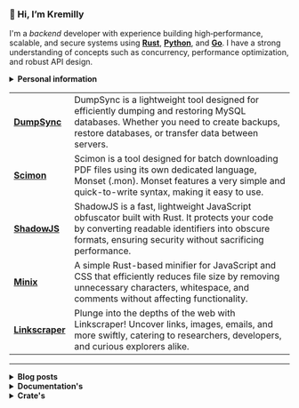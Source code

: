 ### 👋 Hi, I’m Kremilly

I'm a *backend* developer with experience building high‑performance, scalable, and secure systems using [**Rust**](https://rust-lang.org/), [**Python**](https://python.org), and [**Go**](https://go.dev). I have a strong understanding of concepts such as concurrency, performance optimization, and robust API design.

<details>
  <summary>
    <b>Personal information</b>
  </summary>
  
  <p></p>
  
  <table>
    <tr>
      <td>🎉 Age</td>
      <td>27 years old (April 1, 1998)</td>
    </tr>
    <tr>
      <td>♿ Disability</td>
      <td><a href="https://en.wikipedia.org/wiki/Cerebral_palsy">Cerebral Palsy</a> & <a href="https://en.wikipedia.org/wiki/Muscular_dystrophy">Muscular Dystrophy</a></td>
    </tr>
    <tr>
      <td>🧑‍💼 Work</td>
      <td><a href="https://github.com/Gausix">@Gausix</a></td>
    </tr>
    <tr>
      <td>🌎 Location</td>
      <td><img src="https://flagicons.lipis.dev/flags/4x3/br.svg" width="16" /> <a href="https://en.wikipedia.org/wiki/Brazil">Brazil</a></td>
    </tr>
    <tr>
      <td>🌱 Learning</td>
      <td><a href="https://en.wikipedia.org/wiki/Computer_science">Computer Science</a></td>
    </tr>
    <tr>
      <td>⏳Hiperfocuses</td>
      <td><a href="https://en.wikipedia.org/wiki/Astronomy">Astronomy</a>, <a href="https://en.wikipedia.org/wiki/Philosophy">Philosophy</a> & <a href="https://en.wikipedia.org/wiki/Psychology">Psychology</a></td>
    </tr>
    <tr>
      <td>🏫 Education</td>
      <td><a href="https://en.wikipedia.org/wiki/Systems_analysis">Systems Analysis</a> at <a href="http://www.unip.br">UNIP</a></td>
    </tr>
    <tr>
      <td>💡 Languages</td>
      <td><img src="https://cdn.jsdelivr.net/gh/devicons/devicon@latest/icons/python/python-original.svg" width="16" /><a href="https://python.org"> Python</a>, <img src="https://cdn.jsdelivr.net/gh/devicons/devicon@latest/icons/go/go-original.svg" width="16" /><a href="https://go.dev"> Go</a> & <img src="https://cdn.jsdelivr.net/gh/devicons/devicon@latest/icons/rust/rust-original.svg" width="16" /><a href="https://rust-lang.com"> Rust</a></td>
    </tr>
    <tr>
      <td>👨‍💻 First Language</td>
      <td><a href="https://en.wikipedia.org/wiki/Visual_Basic_(.NET)">VB.Net</a> in <em><strong>2013</strong></em>
    </text>
  </svg>
  </td>
    </tr>
  </table>
</details>

<p></p>

<table>
  <tbody>
    <tr>
      <td><b><a href='https://github.com/Gausix/DumpSync'>DumpSync</a></b></td>
      <td>DumpSync is a lightweight tool designed for efficiently dumping and restoring MySQL databases. Whether you need to create backups, restore databases, or transfer data between servers.</td>
    </tr>
    <tr>
      <td><b><a href='https://github.com/Gausix/Scimon'>Scimon</a></b></td>
      <td>Scimon is a tool designed for batch downloading PDF files using its own dedicated language, Monset (.mon). Monset features a very simple and quick-to-write syntax, making it easy to use.</td>
    </tr>
    <tr>
      <td><b><a href='https://github.com/Gausix/ShadowJS'>ShadowJS</a></b></td>
      <td>ShadowJS is a fast, lightweight JavaScript obfuscator built with Rust. It protects your code by converting readable identifiers into obscure formats, ensuring security without sacrificing performance.</td>
    </tr>
    <tr>
      <td><b><a href='https://github.com/Gausix/Minix'>Minix</a></b></td>
      <td>A simple Rust-based minifier for JavaScript and CSS that efficiently reduces file size by removing unnecessary characters, whitespace, and comments without affecting functionality.</td>
    </tr>
    <tr>
      <td><b><a href='https://github.com/Kremilly/Linkscraper'>Linkscraper</a></b></td>
      <td>Plunge into the depths of the web with Linkscraper! Uncover links, images, emails, and more swiftly, catering to researchers, developers, and curious explorers alike.</td>
    </tr>
  </tbody>
</table>

---

<!--<div align='center'>
  <img src='https://skillicons.dev/icons?i=rust,javascript,python,cs,go,php' height='36px' />
</div>-->

<details>
  <summary>
    <b>Blog posts</b>
  </summary>
  <ul>
    <!-- BLOG-POST-LIST:START --><li><a href='https://blog.kremily.com/posts/o-que-sao-compiladores'><b>O que é um Compilador?</b></a>: Um compilador é um programa de computador que traduz código-fonte escrito em uma linguagem de programação de alto nível &lpar;como C, C++, Java&rpar; para uma linguagem de baixo nível, geralmente código de máquina que um computador pode executar diretamente, ou para um código intermediário que é posteriormente interpretado ou compilado em código de máquina.<br></li><li><a href='https://blog.kremily.com/posts/nao-use-pollyfill'><b>Não use Polyfill.js!</b></a>: Polyfill.js é uma biblioteca em JavaScript que fornece suporte para recursos mais recentes do JavaScript e da Web em navegadores que não os suportam nativamente. Isso é especialmente útil para garantir que o código funcione de maneira consistente em todos os navegadores, incluindo versões mais antigas que podem não ter implementado as últimas funcionalidades da linguagem ou da API Web.<br></li><li><a href='https://blog.kremily.com/posts/porque-usar-rust'><b>Porque usar Rust?</b></a>: Rust, uma linguagem de programação altamente versátil e segura, tem capturado crescente interesse nos últimos anos. Sua sintaxe elegante e poderosas ferramentas de segurança tornam-na uma escolha popular entre desenvolvedores em busca de desempenho e confiabilidade.<br></li><!-- BLOG-POST-LIST:END -->
  </ul>
</details>

<details>
  <summary>
    <b>Documentation's</b>
  </summary>
  <ul>
    <!-- DOCS-LIST:START --><li><a href='https://docs.kremilly.com/'><b>Overview</b></a><br></li><li><a href='https://docs.kremilly.com/cve/'><b>CVE</b></a><br></li><li><a href='https://docs.kremilly.com/devto/'><b>Devto</b></a><br></li><li><a href='https://docs.kremilly.com/github/'><b>GitHub</b></a><br></li><li><a href='https://docs.kremilly.com/hiddenbytes/'><b>HiddenBytes</b></a><br></li><li><a href='https://docs.kremilly.com/ipx/'><b>IPX</b></a><br></li><li><a href='https://docs.kremilly.com/minix/'><b>Minix</b></a><br></li><li><a href='https://docs.kremilly.com/pageshot/'><b>PageShot</b></a><br></li><li><a href='https://docs.kremilly.com/passguard/'><b>PassGuard</b></a><br></li><li><a href='https://docs.kremilly.com/pdfinfo/'><b>PDFInfo</b></a><br></li><li><a href='https://docs.kremilly.com/pdfscrape/'><b>PDFScrape</b></a><br></li><li><a href='https://docs.kremilly.com/pdfthumb/'><b>PDFThumb</b></a><br></li><li><a href='https://docs.kremilly.com/qrcode/'><b>QRCode</b></a><br></li><li><a href='https://docs.kremilly.com/shadowjs/'><b>ShadowJS</b></a><br></li><li><a href='https://docs.kremilly.com/statslangs/'><b>StatsLangs</b></a><br></li><li><a href='https://docs.kremilly.com/wikipedia/'><b>Wikipedia</b></a><br></li><!-- DOCS-LIST:END -->
  </ul>
</details>

<details>
  <summary>
    <b>Crate's</b>
  </summary>
  <ul>
    <!-- CRATES-LIST:START --><li><a href='https://crates.io/crates/HiddenBytes'><b>HiddenBytes</b></a><br></li><li><a href='https://crates.io/crates/ShadowJS'><b>ShadowJS</b></a><br></li><li><a href='https://crates.io/crates/dumpsync'><b>dumpsync</b></a><br></li><li><a href='https://crates.io/crates/enigmify'><b>enigmify</b></a><br></li><li><a href='https://crates.io/crates/ipinfo-cli'><b>ipinfo-cli</b></a><br></li><li><a href='https://crates.io/crates/ipx'><b>ipx</b></a><br></li><li><a href='https://crates.io/crates/minix'><b>minix</b></a><br></li><li><a href='https://crates.io/crates/pageshot'><b>pageshot</b></a><br></li><li><a href='https://crates.io/crates/passguard'><b>passguard</b></a><br></li><!-- CRATES-LIST:END -->
  </ul>
</details>
